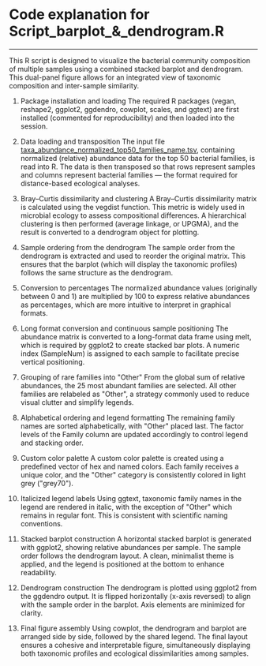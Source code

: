 # Code explanation for Script_barplot_&_dendrogram.R
------------------------------------------------------

This R script is designed to visualize the bacterial community composition of multiple samples using a combined stacked barplot and dendrogram. This dual-panel figure allows for an integrated view of taxonomic composition and inter-sample similarity.

1. Package installation and loading
The required R packages (vegan, reshape2, ggplot2, ggdendro, cowplot, scales, and ggtext) are first installed (commented for reproducibility) and then loaded into the session.

2. Data loading and transposition
The input file [taxa_abundance_normalized_top50_families_name.tsv](../data/taxa_abundance_normalized_top50_familie_name.tsv), containing normalized (relative) abundance data for the top 50 bacterial families, is read into R. The data is then transposed so that rows represent samples and columns represent bacterial families — the format required for distance-based ecological analyses.

3. Bray–Curtis dissimilarity and clustering
A Bray–Curtis dissimilarity matrix is calculated using the vegdist function. This metric is widely used in microbial ecology to assess compositional differences. A hierarchical clustering is then performed (average linkage, or UPGMA), and the result is converted to a dendrogram object for plotting.

4. Sample ordering from the dendrogram
The sample order from the dendrogram is extracted and used to reorder the original matrix. This ensures that the barplot (which will display the taxonomic profiles) follows the same structure as the dendrogram.

5. Conversion to percentages
The normalized abundance values (originally between 0 and 1) are multiplied by 100 to express relative abundances as percentages, which are more intuitive to interpret in graphical formats.

6. Long format conversion and continuous sample positioning
The abundance matrix is converted to a long-format data frame using melt, which is required by ggplot2 to create stacked bar plots. A numeric index (SampleNum) is assigned to each sample to facilitate precise vertical positioning.

7. Grouping of rare families into "Other"
From the global sum of relative abundances, the 25 most abundant families are selected. All other families are relabeled as "Other", a strategy commonly used to reduce visual clutter and simplify legends.

8. Alphabetical ordering and legend formatting
The remaining family names are sorted alphabetically, with "Other" placed last. The factor levels of the Family column are updated accordingly to control legend and stacking order.

9. Custom color palette
A custom color palette is created using a predefined vector of hex and named colors. Each family receives a unique color, and the "Other" category is consistently colored in light grey ("grey70").

10. Italicized legend labels
Using ggtext, taxonomic family names in the legend are rendered in italic, with the exception of "Other" which remains in regular font. This is consistent with scientific naming conventions.

11. Stacked barplot construction
A horizontal stacked barplot is generated with ggplot2, showing relative abundances per sample. The sample order follows the dendrogram layout. A clean, minimalist theme is applied, and the legend is positioned at the bottom to enhance readability.

12. Dendrogram construction
The dendrogram is plotted using ggplot2 from the ggdendro output. It is flipped horizontally (x-axis reversed) to align with the sample order in the barplot. Axis elements are minimized for clarity.

13. Final figure assembly
Using cowplot, the dendrogram and barplot are arranged side by side, followed by the shared legend. The final layout ensures a cohesive and interpretable figure, simultaneously displaying both taxonomic profiles and ecological dissimilarities among samples.
